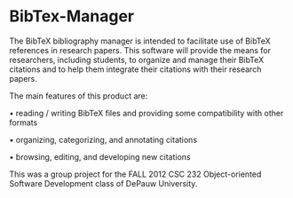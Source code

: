 BibTex-Manager
==============
The BibTeX bibliography manager is intended to facilitate use of BibTeX references in research papers.  This software will provide the means for researchers, including students, to organize and manage their BibTeX citations and to help them integrate their citations with their research papers.


The main features of this product are:

• reading / writing BibTeX files and providing some compatibility with other formats

•	organizing, categorizing, and annotating citations

•	browsing, editing, and developing new citations


This was a group project for the FALL 2012 CSC 232 Object-oriented Software Development class of DePauw University.
